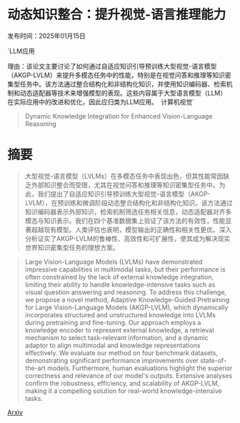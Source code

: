 # 动态知识整合：提升视觉-语言推理能力

发布时间：2025年01月15日

`LLM应用

理由：该论文主要讨论了如何通过自适应知识引导预训练大型视觉-语言模型（AKGP-LVLM）来提升多模态任务中的性能，特别是在视觉问答和推理等知识密集型任务中。该方法通过整合结构化和非结构化知识，并使用知识编码器、检索机制和动态适配器等技术来增强模型的表现。这些内容属于大型语言模型（LLM）在实际应用中的改进和优化，因此应归类为LLM应用。` `计算机视觉`

> Dynamic Knowledge Integration for Enhanced Vision-Language Reasoning

# 摘要

> 大型视觉-语言模型（LVLMs）在多模态任务中表现出色，但其性能常因缺乏外部知识整合而受限，尤其在视觉问答和推理等知识密集型任务中。为此，我们提出了自适应知识引导预训练大型视觉-语言模型（AKGP-LVLM），在预训练和微调阶段动态整合结构化和非结构化知识。该方法通过知识编码器表示外部知识，检索机制筛选任务相关信息，动态适配器对齐多模态与知识表示。我们在四个基准数据集上验证了该方法的有效性，性能显著超越现有模型。人类评估也表明，模型输出的正确性和相关性更优。深入分析证实了AKGP-LVLM的鲁棒性、高效性和可扩展性，使其成为解决现实世界知识密集型任务的理想方案。

> Large Vision-Language Models (LVLMs) have demonstrated impressive capabilities in multimodal tasks, but their performance is often constrained by the lack of external knowledge integration, limiting their ability to handle knowledge-intensive tasks such as visual question answering and reasoning. To address this challenge, we propose a novel method, Adaptive Knowledge-Guided Pretraining for Large Vision-Language Models (AKGP-LVLM), which dynamically incorporates structured and unstructured knowledge into LVLMs during pretraining and fine-tuning. Our approach employs a knowledge encoder to represent external knowledge, a retrieval mechanism to select task-relevant information, and a dynamic adaptor to align multimodal and knowledge representations effectively. We evaluate our method on four benchmark datasets, demonstrating significant performance improvements over state-of-the-art models. Furthermore, human evaluations highlight the superior correctness and relevance of our model's outputs. Extensive analyses confirm the robustness, efficiency, and scalability of AKGP-LVLM, making it a compelling solution for real-world knowledge-intensive tasks.

[Arxiv](https://arxiv.org/abs/2501.08597)